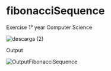 # fibonacciSequence
Exercise 1° year Computer Science

![descarga (2)](https://user-images.githubusercontent.com/88285461/200100668-b2ae509e-49ed-46cf-a124-6f6ddb359eba.jpg)

Output 

![OutputFibonacciSequence](https://user-images.githubusercontent.com/88285461/200101136-83137b93-cfb5-48e3-9fdc-f563abd47808.JPG)
